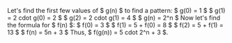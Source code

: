 Let's find the first few values of $ g(n) $ to find a pattern: 
$ g(0) = 1 $ 
$ g(1) = 2 cdot g(0) = 2 $ 
$ g(2) = 2 cdot g(1) = 4 $ 
$ g(n) = 2^n $ 
Now let's find the formula for $ f(n) $: 
$ f(0) = 3 $ 
$ f(1) = 5 + f(0) = 8 $ 
$ f(2) = 5 + f(1) = 13 $ 
$ f(n) = 5n + 3 $ 
Thus, $ f(g(n)) = 5 cdot 2^n + 3 $.
